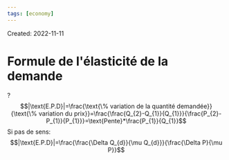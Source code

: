 ```yaml
---
tags: [economy] 
---
```

Created: 2022-11-11

# Formule de l'élasticité de la demande
?
$$|\text{E.P.D}|=\frac{\text{\% variation de la quantité demandée}}{\text{\% variation du prix}}=\frac{\frac{Q_{2}-Q_{1}}{Q_{1}}}{\frac{P_{2}-P_{1}}{P_{1}}}=\text{Pente}*\frac{P_{1}}{Q_{1}}$$
Si pas de sens:
$$|\text{E.P.D}|=\frac{\frac{\Delta Q_{d}}{\mu Q_{d}}}{\frac{\Delta P}{\mu P}}$$
<!--SR:!2022-12-20,23,250-->